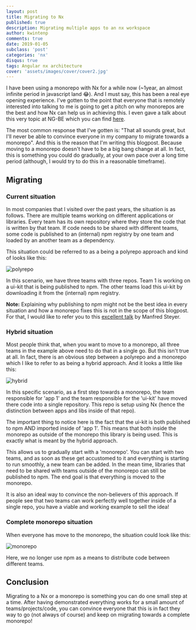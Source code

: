 ```yaml
---
layout: post
title: Migrating to Nx
published: true
description: Migrating multiple apps to an nx workspace
author: kwintenp
comments: true
date: 2019-01-05
subclass: 'post'
categories: 'nx'
disqus: true
tags: Angular nx architecture
cover: 'assets/images/cover/cover2.jpg'
---
```


I have been using a monorepo with Nx for a while now (~1year, an almost infinite period in javascript land 😂). And I must say, this has been a real eye opening experience. I've gotten to the point that everyone that is remotely interested into talking to me is going to get a pitch on why monorepos are the best and how Nx can help us in achieving this. I even gave a talk about this very topic at NG-BE which you can find <a href="" target="_blank">here</a>.

The most common response that I've gotten is: "That all sounds great, but I'll never be able to convince everyone in my company to migrate towards a monorepo". And this is the reason that I'm writing this blogpost. Because moving to a monorepo doesn't have to be a big bang change at all. In fact, this is something you could do gradually, at your own pace over a long time period (although, I would try to do this in a reasonable timeframe).

## Migrating

### Current situation

In most companies that I visited over the past years, the situation is as follows. There are multiple teams working on different applications or libraries. Every team has its own repository where they store the code that is written by that team. If code needs to be shared with different teams, some code is published to an (internal) npm registry by one team and loaded by an another team as a dependency.

This situation could be referred to as a being a polyrepo approach and kind of looks like this:

![polyrepo](https://www.dropbox.com/s/lbf2k9rrd16mo42/polyrepo-migration-to-nx.png?raw=1)

In this scenario, we have three teams with three repos. Team 1 is working on a ui-kit that is being published to npm. The other teams load this ui-kit by downloading it from the (internal) npm registry. 

**Note:** Explaining why publishing to npm might not be the best idea in every situation and how a monorepo fixes this is not in the scope of this blogpost. For that, I would like to refer you to this <a href="" target="_blank">excellent talk</a> by Manfred Steyer.

### Hybrid situation

Most people think that, when you want to move to a monorepo, all three teams in the example above need to do that in a single go. But this isn't true at all. In fact, there is an obvious step between a polyrepo and a monorepo which I like to refer to as being a hybrid approach. And it looks a little like this:

![hybrid](https://www.dropbox.com/s/uxpdfxim81oz2x4/hybrid-migrating-to-nx.png?raw=1)

In this specific scenario, as a first step towards a monorepo, the team responsible for 'app 1' and the team responsible for the 'ui-kit' have moved there code into a single repository. This repo is setup using Nx (hence the distinction between apps and libs inside of that repo). 

The important thing to notice here is the fact that the ui-kit is both published to npm AND imported inside of 'app 1'. This means that both inside the monorepo as outside of the monorepo this library is being used. This is exactly what is meant by the hybrid approach.

This allows us to gradually start with a 'monorepo'. You can start with two teams, and as soon as these get accustomed to it and everything is starting to run smoothly, a new team can be added. In the mean time, libraries that need to be shared with teams outside of the monorepo can still be published to npm. The end goal is that everything is moved to the monorepo.

It is also an ideal way to convince the non-believers of this approach. If people see that two teams can work perfectly well together inside of a single repo, you have a viable and working example to sell the idea!

### Complete monorepo situation

When everyone has move to the monorepo, the situation could look like this:

![monorepo	](https://www.dropbox.com/s/wyc5703yts5ddp2/monorepo-migrating-to-nx.png?raw=1)

Here, we no longer use npm as a means to distribute code between different teams. 

## Conclusion

Migrating to a Nx or a monorepo is something you can do one small step at a time. After having demonstrated everything works for a small amount of teams/projects/code, you can convince everyone that this is in fact they way to go (not always of course) and keep on migrating towards a complete monorepo!
